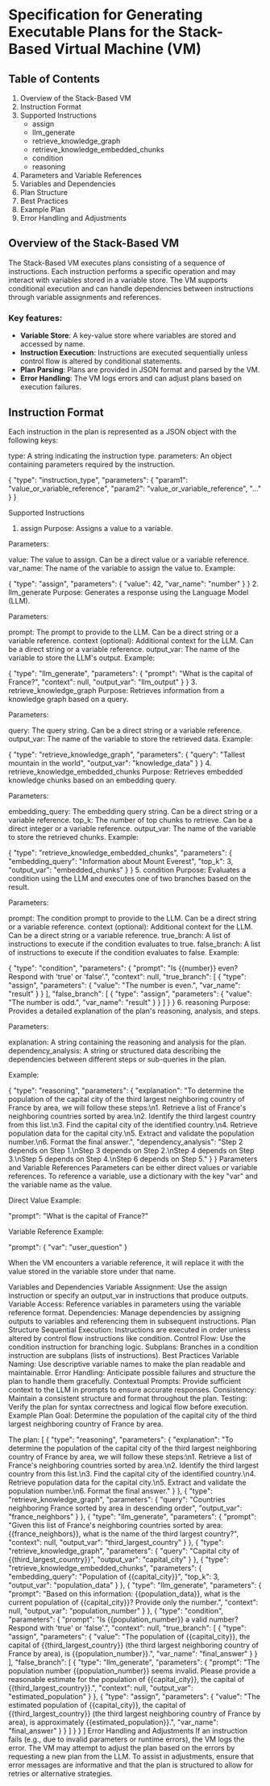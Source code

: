 # Specification for Generating Executable Plans for the Stack-Based Virtual Machine (VM)

## Table of Contents
1. Overview of the Stack-Based VM
2. Instruction Format
3. Supported Instructions
    - assign
    - llm_generate
    - retrieve_knowledge_graph
    - retrieve_knowledge_embedded_chunks
    - condition
    - reasoning
4. Parameters and Variable References
5. Variables and Dependencies
6. Plan Structure
7. Best Practices
8. Example Plan
9. Error Handling and Adjustments

## Overview of the Stack-Based VM
The Stack-Based VM executes plans consisting of a sequence of instructions. Each instruction performs a specific operation and may interact with variables stored in a variable store. The VM supports conditional execution and can handle dependencies between instructions through variable assignments and references.

### Key features:
- **Variable Store**: A key-value store where variables are stored and accessed by name.
- **Instruction Execution**: Instructions are executed sequentially unless control flow is altered by conditional statements.
- **Plan Parsing**: Plans are provided in JSON format and parsed by the VM.
- **Error Handling**: The VM logs errors and can adjust plans based on execution failures.

## Instruction Format
Each instruction in the plan is represented as a JSON object with the following keys:

type: A string indicating the instruction type.
parameters: An object containing parameters required by the instruction.

{
  "type": "instruction_type",
  "parameters": {
    "param1": "value_or_variable_reference",
    "param2": "value_or_variable_reference",
    "..."
  }
}

Supported Instructions
1. assign
Purpose: Assigns a value to a variable.

Parameters:

value: The value to assign. Can be a direct value or a variable reference.
var_name: The name of the variable to assign the value to.
Example:

{
  "type": "assign",
  "parameters": {
    "value": 42,
    "var_name": "number"
  }
}
2. llm_generate
Purpose: Generates a response using the Language Model (LLM).

Parameters:

prompt: The prompt to provide to the LLM. Can be a direct string or a variable reference.
context (optional): Additional context for the LLM. Can be a direct string or a variable reference.
output_var: The name of the variable to store the LLM's output.
Example:

{
  "type": "llm_generate",
  "parameters": {
    "prompt": "What is the capital of France?",
    "context": null,
    "output_var": "llm_output"
  }
}
3. retrieve_knowledge_graph
Purpose: Retrieves information from a knowledge graph based on a query.

Parameters:

query: The query string. Can be a direct string or a variable reference.
output_var: The name of the variable to store the retrieved data.
Example:

{
  "type": "retrieve_knowledge_graph",
  "parameters": {
    "query": "Tallest mountain in the world",
    "output_var": "knowledge_data"
  }
}
4. retrieve_knowledge_embedded_chunks
Purpose: Retrieves embedded knowledge chunks based on an embedding query.

Parameters:

embedding_query: The embedding query string. Can be a direct string or a variable reference.
top_k: The number of top chunks to retrieve. Can be a direct integer or a variable reference.
output_var: The name of the variable to store the retrieved chunks.
Example:

{
  "type": "retrieve_knowledge_embedded_chunks",
  "parameters": {
    "embedding_query": "Information about Mount Everest",
    "top_k": 3,
    "output_var": "embedded_chunks"
  }
}
5. condition
Purpose: Evaluates a condition using the LLM and executes one of two branches based on the result.

Parameters:

prompt: The condition prompt to provide to the LLM. Can be a direct string or a variable reference.
context (optional): Additional context for the LLM. Can be a direct string or a variable reference.
true_branch: A list of instructions to execute if the condition evaluates to true.
false_branch: A list of instructions to execute if the condition evaluates to false.
Example:

{
  "type": "condition",
  "parameters": {
    "prompt": "Is {{number}} even? Respond with 'true' or 'false'.",
    "context": null,
    "true_branch": [
      {
        "type": "assign",
        "parameters": {
          "value": "The number is even.",
          "var_name": "result"
        }
      }
    ],
    "false_branch": [
      {
        "type": "assign",
        "parameters": {
          "value": "The number is odd.",
          "var_name": "result"
        }
      }
    ]
  }
}
6. reasoning
Purpose: Provides a detailed explanation of the plan's reasoning, analysis, and steps.

Parameters:

explanation: A string containing the reasoning and analysis for the plan.
dependency_analysis: A string or structured data describing the dependencies between different steps or sub-queries in the plan.

Example:

{
  "type": "reasoning",
  "parameters": {
    "explanation": "To determine the population of the capital city of the third largest neighboring country of France by area, we will follow these steps:\n1. Retrieve a list of France's neighboring countries sorted by area.\n2. Identify the third largest country from this list.\n3. Find the capital city of the identified country.\n4. Retrieve population data for the capital city.\n5. Extract and validate the population number.\n6. Format the final answer.",
    "dependency_analysis": "Step 2 depends on Step 1.\nStep 3 depends on Step 2.\nStep 4 depends on Step 3.\nStep 5 depends on Step 4.\nStep 6 depends on Step 5."
  }
}
Parameters and Variable References
Parameters can be either direct values or variable references. To reference a variable, use a dictionary with the key "var" and the variable name as the value.

Direct Value Example:

"prompt": "What is the capital of France?"

Variable Reference Example:

"prompt": { "var": "user_question" }

When the VM encounters a variable reference, it will replace it with the value stored in the variable store under that name.

Variables and Dependencies
Variable Assignment: Use the assign instruction or specify an output_var in instructions that produce outputs.
Variable Access: Reference variables in parameters using the variable reference format.
Dependencies: Manage dependencies by assigning outputs to variables and referencing them in subsequent instructions.
Plan Structure
Sequential Execution: Instructions are executed in order unless altered by control flow instructions like condition.
Control Flow: Use the condition instruction for branching logic.
Subplans: Branches in a condition instruction are subplans (lists of instructions).
Best Practices
Variable Naming: Use descriptive variable names to make the plan readable and maintainable.
Error Handling: Anticipate possible failures and structure the plan to handle them gracefully.
Contextual Prompts: Provide sufficient context to the LLM in prompts to ensure accurate responses.
Consistency: Maintain a consistent structure and format throughout the plan.
Testing: Verify the plan for syntax correctness and logical flow before execution.
Example Plan
Goal: Determine the population of the capital city of the third largest neighboring country of France by area.

The plan:
[
  {
    "type": "reasoning",
    "parameters": {
      "explanation": "To determine the population of the capital city of the third largest neighboring country of France by area, we will follow these steps:\n1. Retrieve a list of France's neighboring countries sorted by area.\n2. Identify the third largest country from this list.\n3. Find the capital city of the identified country.\n4. Retrieve population data for the capital city.\n5. Extract and validate the population number.\n6. Format the final answer."
    }
  },
  {
    "type": "retrieve_knowledge_graph",
    "parameters": {
      "query": "Countries neighboring France sorted by area in descending order",
      "output_var": "france_neighbors"
    }
  },
  {
    "type": "llm_generate",
    "parameters": {
      "prompt": "Given this list of France's neighboring countries sorted by area: {{france_neighbors}}, what is the name of the third largest country?",
      "context": null,
      "output_var": "third_largest_country"
    }
  },
  {
    "type": "retrieve_knowledge_graph",
    "parameters": {
      "query": "Capital city of {{third_largest_country}}",
      "output_var": "capital_city"
    }
  },
  {
    "type": "retrieve_knowledge_embedded_chunks",
    "parameters": {
      "embedding_query": "Population of {{capital_city}}",
      "top_k": 3,
      "output_var": "population_data"
    }
  },
  {
    "type": "llm_generate",
    "parameters": {
      "prompt": "Based on this information: {{population_data}}, what is the current population of {{capital_city}}? Provide only the number.",
      "context": null,
      "output_var": "population_number"
    }
  },
  {
    "type": "condition",
    "parameters": {
      "prompt": "Is {{population_number}} a valid number? Respond with 'true' or 'false'.",
      "context": null,
      "true_branch": [
        {
          "type": "assign",
          "parameters": {
            "value": "The population of {{capital_city}}, the capital of {{third_largest_country}} (the third largest neighboring country of France by area), is {{population_number}}.",
            "var_name": "final_answer"
          }
        }
      ],
      "false_branch": [
        {
          "type": "llm_generate",
          "parameters": {
            "prompt": "The population number {{population_number}} seems invalid. Please provide a reasonable estimate for the population of {{capital_city}}, the capital of {{third_largest_country}}.",
            "context": null,
            "output_var": "estimated_population"
          }
        },
        {
          "type": "assign",
          "parameters": {
            "value": "The estimated population of {{capital_city}}, the capital of {{third_largest_country}} (the third largest neighboring country of France by area), is approximately {{estimated_population}}.",
            "var_name": "final_answer"
          }
        }
      ]
    }
  }
]
Error Handling and Adjustments
If an instruction fails (e.g., due to invalid parameters or runtime errors), the VM logs the error.
The VM may attempt to adjust the plan based on the errors by requesting a new plan from the LLM.
To assist in adjustments, ensure that error messages are informative and that the plan is structured to allow for retries or alternative strategies.

